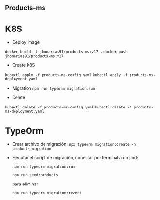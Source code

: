 ## Products-ms
# K8S 
- Deploy image

```docker build -t jhonarias91/products-ms:v17 .```
```docker push jhonarias91/products-ms:v17```

- Create K8S

```kubectl apply -f products-ms-config.yaml```
```kubectl apply -f products-ms-deployment.yaml```


- Migration
```npm run typeorm migration:run```

- Delete

```kubectl delete -f products-ms-config.yaml```
```kubectl delete -f products-ms-deployment.yaml```

# TypeOrm

 - Crear archivo de migración:
 ```npx typeorm migration:create -n products_migration```

  - Ejecutar el script de migración, conectar por terminal a un pod:

    ```npm run typeorm migration:run```

    ```npm run seed:products```

    para eliminar
    
    ```npm run typeorm migration:revert```
